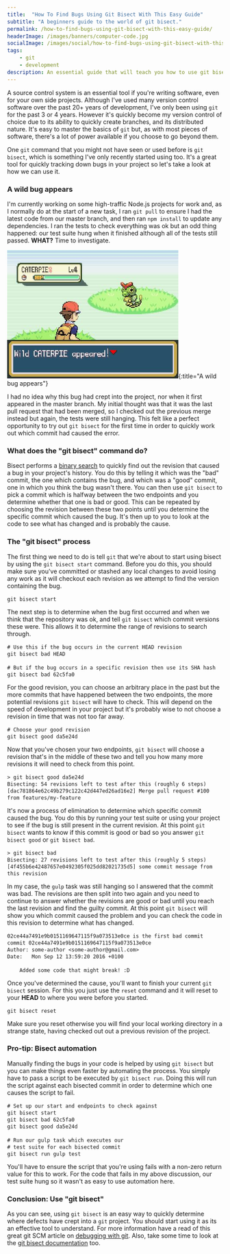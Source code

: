 ```yaml
---
title:  "How To Find Bugs Using Git Bisect With This Easy Guide"
subtitle: "A beginners guide to the world of git bisect."
permalink: /how-to-find-bugs-using-git-bisect-with-this-easy-guide/
headerImage: /images/banners/computer-code.jpg
socialImage: /images/social/how-to-find-bugs-using-git-bisect-with-this-easy-guide.jpg
tags:
    - git
    - development
description: An essential guide that will teach you how to use git bisect to quickly and easily find bugs in the history of your project.
---
```


A source control system is an essential tool if you're writing software, even for your own side projects. Although I've used many version control software over the past 20+ years of development, I've only been using `git` for the past 3 or 4 years. However it's quickly become my version control of choice due to its ability to quickly create branches, and its distributed nature. It's easy to master the basics of `git` but, as with most pieces of software, there's a lot of power available if you choose to go beyond them.

One `git` command that you might not have seen or used before is
`git bisect`, which is something I've only recently started using too. It's a great tool for quickly tracking down bugs in your project so let's take a look at how we can use it.

### A wild bug appears

I'm currently working on some high-traffic Node.js projects for work and, as I normally do at the start of a new task, I ran `git pull` to ensure I had the latest code from our master branch, and then ran `npm install` to update any dependencies. I ran the tests to check everything was ok but an odd thing happened: our test suite hung when it finished although all of the tests still passed. **WHAT?** Time to investigate.

![A wild bug appears](/images/posts/a-wild-bug-appeared.jpg){:title="A wild bug appears"}

I had no idea why this bug had crept into the project, nor when it first appeared in the master branch. My initial thought was that it was the last pull request that had been merged, so I checked out the previous merge instead but again, the tests were still hanging. This felt like a perfect opportunity to try out `git bisect` for the first time in order to quickly work out which commit had caused the error.

### What does the "git bisect" command do?

Bisect performs a [binary search](https://en.wikipedia.org/wiki/Binary_search_algorithm) to quickly find out the revision that caused a bug in your project's history. You do this by telling it which was the "bad" commit, the one which contains the bug, and which was a "good" commit, one in which you think the bug wasn't there. You can then use `git bisect` to pick a commit which is halfway between the two endpoints and you determine whether that one is bad or good. This can be repeated by choosing the revision between these two points until you determine the specific commit which caused the bug. It's then up to you to look at the code to see what has changed and is probably the cause.

### The "git bisect" process

The first thing we need to do is tell `git` that we're about to start using bisect by using the `git bisect start` command. Before you do this, you should make sure you've committed or stashed any local changes to avoid losing any work as it will checkout each revision as we attempt to find the version containing the bug.

``` shell
git bisect start
```

The next step is to determine when the bug first occurred and when we think that the repository was ok, and tell `git bisect` which commit versions these were. This allows it to determine the range of revisions to search through.

``` shell
# Use this if the bug occurs in the current HEAD revision
git bisect bad HEAD

# But if the bug occurs in a specific revision then use its SHA hash
git bisect bad 62c5fa0
```

For the good revision, you can choose an arbitrary place in the past but the more commits that have happened between the two endpoints, the more potential revisions `git bisect` will have to check. This will depend on the speed of development in your project but it's probably wise to not choose a revision in time that was not too far away.

``` shell
# Choose your good revision
git bisect good da5e24d
```

Now that you've chosen your two endpoints, `git bisect` will choose a revision that's in the middle of these two and tell you how many more revisions it will need to check from this point.

```
> git bisect good da5e24d
Bisecting: 54 revisions left to test after this (roughly 6 steps)
[dac781864e62c49b279c122c42d447ed26ad16e2] Merge pull request #100 from features/my-feature
```

It's now a process of elimination to determine which specific commit caused the bug. You do this by running your test suite or using your project to see if the bug is still present in the current revision. At this point `git bisect` wants to know if this commit is good or bad so you answer `git bisect good` or `git bisect bad`.

```
> git bisect bad
Bisecting: 27 revisions left to test after this (roughly 5 steps)
[4f455b6e42487657e0492305f025dd82021735d5] some commit message from this revision
```

In my case, the `gulp` task was still hanging so I answered that the commit was bad. The revisions are then split into two again and you need to continue to answer whether the revisions are good or bad until you reach the last revision and find the guilty commit. At this point `git bisect` will show you which commit caused the problem and you can check the code in this revision to determine what has changed.

```
02ce44a7491e9b0151169647115f9a073513e0ce is the first bad commit
commit 02ce44a7491e9b0151169647115f9a073513e0ce
Author: some-author <some-author@gmail.com>
Date:   Mon Sep 12 13:59:20 2016 +0100

    Added some code that might break! :D
```

Once you've determined the cause, you'll want to finish your current `git bisect` session. For this you just use the `reset` command and it will reset to your **HEAD** to where you were before you started.

``` shell
git bisect reset
```

Make sure you reset otherwise you will find your local working directory in a strange state, having checked out out a previous revision of the project.

### Pro-tip: Bisect automation

Manually finding the bugs in your code is helped by using `git bisect` but you can make things even faster by automating the process. You simply have to pass a script to be executed by `git bisect run`. Doing this will run the script against each bisected commit in order to determine which one causes the script to fail.

``` shell
# Set up our start and endpoints to check against
git bisect start
git bisect bad 62c5fa0
git bisect good da5e24d

# Run our gulp task which executes our
# test suite for each bisected commit
git bisect run gulp test
```

You'll have to ensure the script that you're using fails with a non-zero return value for this to work. For the code that fails in my above discussion, our test suite hung so it wasn't as easy to use automation here.

### Conclusion: Use "git bisect"

As you can see, using `git bisect` is an easy way to quickly determine where defects have crept into a `git` project. You should start using it as its an effective tool to understand. For more information have a read of this great git SCM article on [debugging with git](https://git-scm.com/book/en/v2/Git-Tools-Debugging-with-Git). Also, take some time to look at the [git bisect documentation](https://git-scm.com/docs/git-bisect) too.
